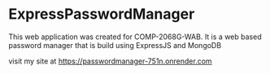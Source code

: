 # ExpressPasswordManager

This web application was created for COMP-2068G-WAB. It is a web based password manager that is build using ExpressJS and MongoDB


visit my site at https://passwordmanager-751n.onrender.com
